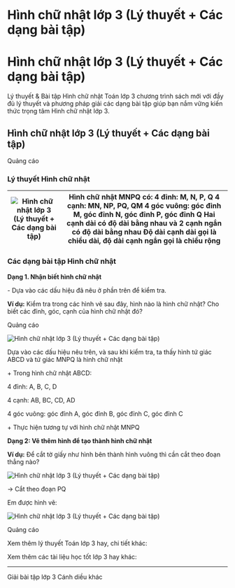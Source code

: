 # Hình chữ nhật lớp 3 (Lý thuyết + Các dạng bài tập)

# Hình chữ nhật lớp 3 (Lý thuyết + Các dạng bài tập)

Lý thuyết & Bài tập Hình chữ nhật Toán lớp 3 chương trình sách mới với đầy đủ lý thuyết và phương pháp giải các dạng bài tập giúp bạn nắm vững kiến thức trọng tâm Hình chữ nhật lớp 3.

## Hình chữ nhật lớp 3 (Lý thuyết + Các dạng bài tập)

Quảng cáo

### Lý thuyết Hình chữ nhật

![Hình chữ nhật lớp 3 \(Lý thuyết + Các dạng bài tập\)](https://vietjack.com/toan-3-cd/images/ly-thuyet-phep-tru-trong-pham-vi-100-000-251601.PNG) |  Hình chữ nhật MNPQ có: 4 đỉnh: M, N, P, Q 4 cạnh: MN, NP, PQ, QM 4 góc vuông: góc đỉnh M, góc đỉnh N, góc đỉnh P, góc đỉnh Q Hai cạnh dài có độ dài bằng nhau và 2 cạnh ngắn có độ dài bằng nhau Độ dài cạnh dài gọi là chiều dài, độ dài cạnh ngắn gọi là chiều rộng  
---|---  
  
### Các dạng bài tập Hình chữ nhật

**Dạng 1. Nhận biết hình chữ nhật**

\- Dựa vào các dấu hiệu đã nêu ở phần trên để kiểm tra.

**Ví dụ:** Kiểm tra trong các hình vẽ sau đây, hình nào là hình chữ nhật? Cho biết các đỉnh, góc, cạnh của hình chữ nhật đó?

Quảng cáo

![Hình chữ nhật lớp 3 \(Lý thuyết + Các dạng bài tập\)](https://vietjack.com/toan-3-cd/images/ly-thuyet-phep-tru-trong-pham-vi-100-000-251602.PNG)

Dựa vào các dấu hiệu nêu trên, và sau khi kiểm tra, ta thấy hình tứ giác ABCD và tứ giác MNPQ là hình chữ nhật

\+ Trong hình chữ nhật ABCD:

4 đỉnh: A, B, C, D

4 cạnh: AB, BC, CD, AD

4 góc vuông: góc đỉnh A, góc đỉnh B, góc đỉnh C, góc đỉnh C

\+ Thực hiện tương tự với hình chữ nhật MNPQ

**Dạng 2: Vẽ thêm hình để tạo thành hình chữ nhật**

**Ví dụ:** Để cắt tờ giấy như hình bên thành hình vuông thì cần cắt theo đoạn thẳng nào?

![Hình chữ nhật lớp 3 \(Lý thuyết + Các dạng bài tập\)](https://vietjack.com/toan-3-cd/images/ly-thuyet-phep-tru-trong-pham-vi-100-000-251603.PNG)

→ Cắt theo đoạn PQ

Em được hình vẽ:

![Hình chữ nhật lớp 3 \(Lý thuyết + Các dạng bài tập\)](https://vietjack.com/toan-3-cd/images/ly-thuyet-phep-tru-trong-pham-vi-100-000-251604.PNG)

Quảng cáo

Xem thêm lý thuyết Toán lớp 3 hay, chi tiết khác:

Xem thêm các tài liệu học tốt lớp 3 hay khác:

* * *

Giải bài tập lớp 3 Cánh diều khác
